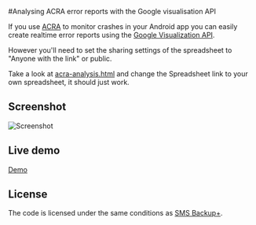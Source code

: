 
#Analysing ACRA error reports with the Google visualisation API

If you use [ACRA][] to monitor crashes in your
Android app you can easily create realtime error reports using the [Google Visualization
API][].

However you'll need to set the sharing settings of the spreadsheet to "Anyone
with the link" or public.

Take a look at [acra-analysis.html][] and change the Spreadsheet link to your own
spreadsheet, it should just work.

## Screenshot

![Screenshot][]

## Live demo

[Demo][]

## License

The code is licensed under the same conditions as [SMS Backup+][License].

[ACRA]: http://code.google.com/p/acra/
[acra-analysis.html]: https://github.com/jberkel/sms-backup-plus/blob/gh-pages/acra-analysis.html
[Google Visualization API]: http://code.google.com/apis/visualization/documentation/
[Screenshot]: https://github.com/downloads/jberkel/sms-backup-plus/acra-analysis-screenshot.png
[Demo]: http://jberkel.github.com/sms-backup-plus/acra-analysis
[License]: https://github.com/jberkel/sms-backup-plus#license
